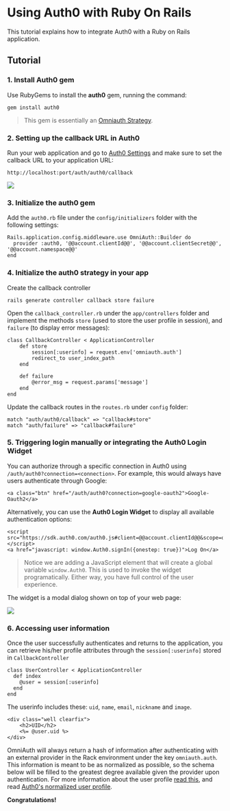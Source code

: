 # Using Auth0 with Ruby On Rails

This tutorial explains how to integrate Auth0 with a Ruby on Rails application.

## Tutorial

### 1. Install Auth0 gem

Use RubyGems to install the **auth0** gem, running the command:

```
gem install auth0
```

> This gem is essentially an [Omniauth Strategy](https://github.com/intridea/omniauth/wiki/Strategy-Contribution-Guide).

### 2. Setting up the callback URL in Auth0

Run your web application and go to [Auth0 Settings](https://app.auth0.com/#/settings) and make sure to set the callback URL to your application URL:

```
http://localhost:port/auth/auth0/callback
```

![](img/settings-callback-rails.png)

### 3. Initialize the auth0 gem

Add the `auth0.rb` file under the `config/initializers` folder with the following settings:

	Rails.application.config.middleware.use OmniAuth::Builder do
	  provider :auth0, '@@account.clientId@@', '@@account.clientSecret@@', '@@account.namespace@@'
	end

### 4. Initialize the auth0 strategy in your app

Create the callback controller

	rails generate controller callback store failure

Open the `callback_controller.rb` under the `app/controllers` folder and implement the methods `store` (used to store the user profile in session), and `failure` (to display error messages):

	class CallbackController < ApplicationController
		def store
			session[:userinfo] = request.env['omniauth.auth']
			redirect_to user_index_path
		end

		def failure
			@error_msg = request.params['message']
		end
	end

Update the callback routes in the `routes.rb` under `config` folder:

	match "auth/auth0/callback" => "callback#store"
	match "auth/failure" => "callback#failure"

### 5. Triggering login manually or integrating the Auth0 Login Widget

You can authorize through a specific connection in Auth0 using `/auth/auth0?connection=<connection>`. For example, this would always have users authenticate through Google:

	<a class="btn" href="/auth/auth0?connection=google-oauth2">Google-Oauth2</a>

Alternatively, you can use the __Auth0 Login Widget__ to display all available authentication options:

```
<script src="https://sdk.auth0.com/auth0.js#client=@@account.clientId@@&scope=openid"></script>
<a href="javascript: window.Auth0.signIn({onestep: true})">Log On</a>
```

> Notice we are adding a JavaScript element that will create a global variable `window.Auth0`. This is used to invoke the widget programatically. Either way, you have full control of the user experience.

The widget is a modal dialog shown on top of your web page:

![](img/signin.png)

### 6. Accessing user information

Once the user successfully authenticates and returns to the application, you can retrieve his/her profile attributes through the `session[:userinfo]` stored in `CallbackController`

    class UserController < ApplicationController
      def index
      	@user = session[:userinfo]
      end
    end

The userinfo includes these: `uid`, `name`, `email`, `nickname` and `image`.

    <div class="well clearfix">
    	<h2>UID</h2>
    	<%= @user.uid %>
    </div>

OmniAuth will always return a hash of information after authenticating with an external provider in the Rack environment under the key `omniauth.auth`. This information is meant to be as normalized as possible, so the schema below will be filled to the greatest degree available given the provider upon authentication. For more information about the user profile [read this](https://github.com/intridea/omniauth/wiki/Auth-Hash-Schema), and read [Auth0's normalized user profile](user-profile).
    
**Congratulations!**
